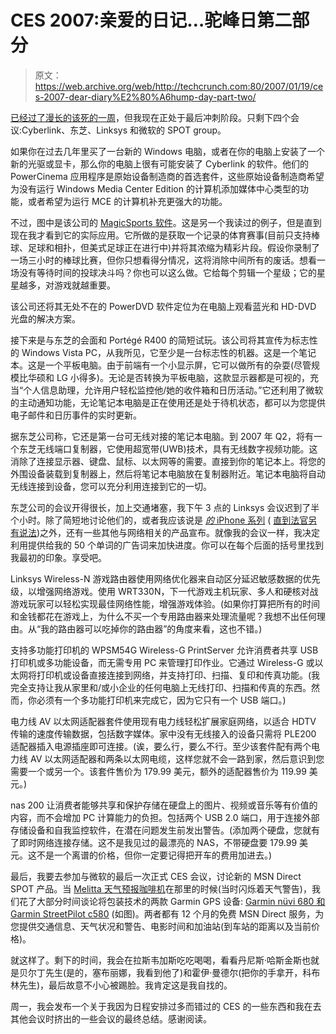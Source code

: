 # CES 2007:亲爱的日记…驼峰日第二部分

> 原文：<https://web.archive.org/web/http://techcrunch.com:80/2007/01/19/ces-2007-dear-diary%E2%80%A6hump-day-part-two/>

[已经过了漫长的该死的一周](https://web.archive.org/web/20140126152329/http://crunchgear.com/?s=dear+diary)，但我现在正处于最后冲刺阶段。只剩下四个会议:Cyberlink、东芝、Linksys 和微软的 SPOT group。

如果你在过去几年里买了一台新的 Windows 电脑，或者在你的电脑上安装了一个新的光驱或显卡，那么你的电脑上很有可能安装了 Cyberlink 的软件。他们的 PowerCinema 应用程序是原始设备制造商的首选套件，这些原始设备制造商希望为没有运行 Windows Media Center Edition 的计算机添加媒体中心类型的功能，或者希望为运行 MCE 的计算机补充更强大的功能。

不过，图中是该公司的 [MagicSports 软件](https://web.archive.org/web/20140126152329/http://www.cyberlink.com/multi/products/main_75_ENU.html)。这是另一个我读过的例子，但是直到现在我才看到它的实际应用。它所做的是获取一个记录的体育赛事(目前只支持棒球、足球和相扑，但美式足球正在进行中)并将其浓缩为精彩片段。假设你录制了一场三小时的棒球比赛，但你只想看得分情况，这将消除中间所有的废话。想看一场没有等待时间的投球决斗吗？你也可以这么做。它给每个剪辑一个星级；它的星星越多，对游戏就越重要。

该公司还将其无处不在的 PowerDVD 软件定位为在电脑上观看蓝光和 HD-DVD 光盘的解决方案。

接下来是与东芝的会面和 Portégé R400 的简短试玩。该公司将其宣传为标志性的 Windows Vista PC，从我所见，它至少是一台标志性的机器。这是一个笔记本。这是一个平板电脑。由于前端有一个小显示屏，它可以做所有的杂耍(尽管规模比华硕和 LG 小得多)。无论是否转换为平板电脑，这款显示器都是可视的，充当“个人信息助理，允许用户轻松监控他/她的收件箱和日历活动。”它还利用了微软的主动通知功能，无论笔记本电脑是正在使用还是处于待机状态，都可以为您提供电子邮件和日历事件的实时更新。

据东芝公司称，它还是第一台可无线对接的笔记本电脑。到 2007 年 Q2，将有一个东芝无线端口复制器，它使用超宽带(UWB)技术，具有无线数字视频功能。这消除了连接显示器、键盘、鼠标、以太网等的需要。直接到你的笔记本上。将您的外围设备装载到复制器上，然后将笔记本电脑放在复制器附近。笔记本电脑将自动无线连接到设备，您可以充分利用连接到它的一切。

东芝公司的会议开得很长，加上交通堵塞，我下午 3 点的 Linksys 会议迟到了半个小时。除了简短地讨论他们的，或者我应该说是 [*的* iPhone 系列](https://web.archive.org/web/20140126152329/http://www.linksys.com/servlet/Satellite?c=L_Product_C2&childpagename=US%2FLayout&cid=1165633354987&pagename=Linksys%2FCommon%2FVisitorWrapper) ( [直到法官另有说法](https://web.archive.org/web/20140126152329/http://www.linksys.com/servlet/Satellite?c=L_News_C2&childpagename=US%2FLayout&cid=1166859732684&pagename=Linksys%2FCommon%2FVisitorWrapper))之外，还有一些其他与网络相关的产品宣布。就像我的会议一样，我决定利用提供给我的 50 个单词的广告词来加快进度。你可以在每个后面的括号里找到我最初的印象。享受吧。

Linksys Wireless-N 游戏路由器使用网络优化器来自动区分延迟敏感数据的优先级，以增强网络游戏。使用 WRT330N，下一代游戏主机玩家、多人和硬核对战游戏玩家可以轻松实现最佳网络性能，增强游戏体验。(如果你打算把所有的时间和金钱都花在游戏上，为什么不买一个专用路由器来处理流量呢？我想不出任何理由。从“我的路由器可以吃掉你的路由器”的角度来看，这也不错。)

支持多功能打印机的 WPSM54G Wireless-G PrintServer 允许消费者共享 USB 打印机或多功能设备，而无需专用 PC 来管理打印作业。它通过 Wireless-G 或以太网将打印机或设备直接连接到网络，并支持打印、扫描、复印和传真功能。(我完全支持让我从家里和/或小企业的任何电脑上无线打印、扫描和传真的东西。然而，你必须有一个多功能打印机来完成它，因为它只有一个 USB 端口。)

电力线 AV 以太网适配器套件使用现有电力线轻松扩展家庭网络，以适合 HDTV 传输的速度传输数据，包括数字媒体。家中没有无线接入的设备只需将 PLE200 适配器插入电源插座即可连接。(诶，要么行，要么不行。至少该套件配有两个电力线 AV 以太网适配器和两条以太网电缆，这样您就不会一路到家，然后意识到您需要一个或另一个。该套件售价为 179.99 美元，额外的适配器售价为 119.99 美元。)

nas 200 让消费者能够共享和保护存储在硬盘上的图片、视频或音乐等有价值的内容，而不会增加 PC 计算能力的负担。包括两个 USB 2.0 端口，用于连接外部存储设备和自我监控软件，在潜在问题发生前发出警告。(添加两个硬盘，您就有了即时网络连接存储。这不是我见过的最漂亮的 NAS，不带硬盘要 179.99 美元。这不是一个离谱的价格，但你一定要记得把开车的费用加进去。)

最后，我要去参加与微软的最后一次正式 CES 会议，讨论新的 MSN Direct SPOT 产品。当 [Melitta 天气预报咖啡机](https://web.archive.org/web/20140126152329/http://crunchgear.com/2007/01/10/melitta-coffee-maker-brews-cups-o-joe-weather-forecasts/)在那里的时候(当时闪烁着天气警告)，我们花了大部分时间谈论将包装技术的两款 Garmin GPS 设备: [Garmin nüvi 680 和 Garmin StreetPilot c580](https://web.archive.org/web/20140126152329/http://www.msndirect.com/NavigationDevices.aspx) (如图)。两者都有 12 个月的免费 MSN Direct 服务，为您提供交通信息、天气状况和警告、电影时间和加油站(到车站的距离以及当前价格)。

就这样了。剩下的时间，我会在拉斯韦加斯吃吃喝喝，看看丹尼斯·哈斯金斯也就是贝尔丁先生(是的，塞布丽娜，我看到他了)和霍伊·曼德尔(把你的手拿开，科布林先生)，最后故意不小心被踢脸。我肯定这是我自找的。

周一，我会发布一个关于我因为日程安排过多而错过的 CES 的一些东西和我在去其他会议时挤出的一些会议的最终总结。感谢阅读。